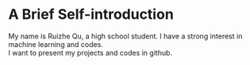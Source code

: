 # A Brief Self-introduction

My name is Ruizhe Qu, a high school student. I have a strong interest in machine learning and codes.<br>
I want to present my projects and codes in github.<br>
